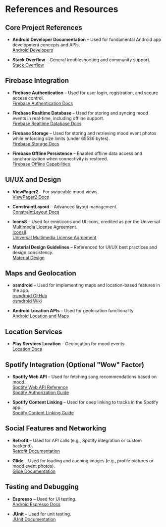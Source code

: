 # References and Resources

## Core Project References
- **Android Developer Documentation** – Used for fundamental Android app development concepts and APIs.  
  [Android Developers](https://developer.android.com/docs)

- **Stack Overflow** – General troubleshooting and community support.  
  [Stack Overflow](https://stackoverflow.com/)

## Firebase Integration
- **Firebase Authentication** – Used for user login, registration, and secure access control.  
  [Firebase Authentication Docs](https://firebase.google.com/docs/auth)

- **Firebase Realtime Database** – Used for storing and syncing mood events in real-time, including offline support.  
  [Firebase Realtime Database Docs](https://firebase.google.com/docs/database)

- **Firebase Storage** – Used for storing and retrieving mood event photos while enforcing size limits (under 65536 bytes).  
  [Firebase Storage Docs](https://firebase.google.com/docs/storage)

- **Firebase Offline Persistence** – Enabled offline data access and synchronization when connectivity is restored.  
  [Firebase Offline Capabilities](https://firebase.google.com/docs/database/android/offline-capabilities)

## UI/UX and Design
- **ViewPager2** – For swipeable mood views.  
  [ViewPager2 Docs](https://developer.android.com/guide/navigation/navigation-swipe-view-2)

- **ConstraintLayout** – Advanced layout management.  
  [ConstraintLayout Docs](https://developer.android.com/training/constraint-layout)

- **Icons8** – Used for emoticons and UI icons, credited as per the Universal Multimedia License Agreement.  
  [Icons8](https://icons8.com)  
  [Universal Multimedia License Agreement](https://intercom.help/icons8-7fb7577e8170/en/articles/5534926-universal-multimedia-license-agreement-for-icons8)

- **Material Design Guidelines** – Referenced for UI/UX best practices and design consistency.  
  [Material Design](https://material.io/design)

## Maps and Geolocation
- **osmdroid** – Used for implementing maps and location-based features in the app.  
  [osmdroid GitHub](https://github.com/osmdroid/osmdroid)  
  [osmdroid Wiki](https://github.com/osmdroid/osmdroid/wiki)

- **Android Location APIs** – Used for geolocation functionality.  
  [Android Location and Maps](https://developer.android.com/training/location)

## Location Services
- **Play Services Location** – Geolocation for mood events.  
  [Location Docs](https://developers.google.com/location-context)

## Spotify Integration (Optional "Wow" Factor)
- **Spotify Web API** – Used for fetching song recommendations based on mood.  
  [Spotify Web API Reference](https://developer.spotify.com/documentation/web-api/reference/get-recommendations)  
  [Spotify Authorization Guide](https://developer.spotify.com/documentation/web-api/concepts/authorization)

- **Spotify Content Linking** – Used for deep linking to tracks in the Spotify app.  
  [Spotify Content Linking Guide](https://developer.spotify.com/documentation/general/guides/content-linking-guide)

## Social Features and Networking
- **Retrofit** – Used for API calls (e.g., Spotify integration or custom backend).  
  [Retrofit Documentation](https://square.github.io/retrofit/)

- **Glide** – Used for loading and caching images (e.g., profile pictures or mood event photos).  
  [Glide Documentation](https://bumptech.github.io/glide/)

## Testing and Debugging
- **Espresso** – Used for UI testing.  
  [Android Espresso Docs](https://developer.android.com/training/testing/espresso)

- **JUnit** – Used for unit testing.  
  [JUnit Documentation](https://junit.org/junit5/docs/current/user-guide/)

